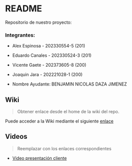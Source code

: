 # README
Repositorio de nuestro proyecto:

### Integrantes:

* Alex Espinosa - 202330554-5   (201)

* Eduardo Canales - 202330524-3   (201)

* Vicente Gaete - 202373605-8   (200)

* Joaquin Jara - 202221028-1   (200)


* Nombre Ayudante: BENJAMIN NICOLAS DAZA JIMENEZ

## Wiki

> Obtener enlace desde el home de la wiki del repo.

Puede acceder a la Wiki mediante el siguiente [enlace](https://github.com/aespinosa16/GRUPO05-2025-PROYINF/wiki)

## Videos

> Reemplazar con los enlaces correspondientes

* [Video presentación cliente](https://aula.usm.cl/mod/resource/view.php?id=6926137)
